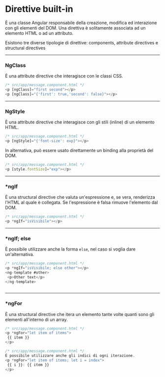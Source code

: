# Direttive built-in

È una classe Angular responsabile della creazione, modifica ed interazione con gli elementi del DOM.
Una direttiva è solitamente associata ad un elemento HTML o ad un attributo.

Esistono tre diverse tipologie di direttive: components, attribute directives e structural directives

---

### NgClass
È una attribute directive che interagisce con le classi CSS.

```javascript
/* src/app/message.component.html */
<p [ngClass]="first second"></p>
<p [ngClass]="{'first': true,'second': false}"></p>
```

---

### NgStyle
È una attribute directive che interagisce con gli stili (inline) di un elemento HTML.

```javascript
/* src/app/message.component.html */
<p [ngStyle]="{'font-size': exp}"></p>
```

In alternativa, può essere usato direttamente un binding alla proprietà del DOM.

```javascript
/* src/app/message.component.html */
<p [style.fontSize]="exp"></p>
```

---

### *ngIf

È una structural directive che valuta un'espressione e, se vera, renderizza l'HTML al quale è collegata.
Se l'espressione è falsa rimuove l'elemento dal DOM.

```javascript
/* src/app/message.component.html */
<p *ngIf="isVisibile"></p>
```

---

### *ngIf; else

È possibile utilizzare anche la forma `else`, nel caso si voglia dare un'alternativa.

```javascript
/* src/app/message.component.html */
<p *ngIf="isVisibile; else other"></p>
<ng-template #other>
 <p>Other text</p>
</ng-template>
 
```


---

### *ngFor

È una structural directive che itera un elemento tante volte quanti sono gli elementi all'interno di un array.

```javascript
/* src/app/message.component.html */
<p *ngFor="let item of items">
 {{ item }}
</p>
```

```javascript
/* src/app/message.component.html */
È possibile utilizzare anche gli indici di ogni iterazione.
<p *ngFor="let item of items; let i = index">
 {{ i }}: {{ item }}
</p>
```
